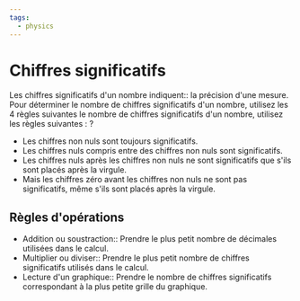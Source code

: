 ```yaml
---
tags:
  - physics
---
```

# Chiffres significatifs
Les chiffres significatifs d'un nombre indiquent:: la précision d'une mesure. Pour déterminer le nombre de chiffres significatifs d'un nombre, utilisez les 4 règles suivantes
le nombre de chiffres significatifs d'un nombre, utilisez les règles suivantes :
?
- Les chiffres non nuls sont toujours significatifs.
- Les chiffres nuls compris entre des chiffres non nuls sont significatifs.
- Les chiffres nuls après les chiffres non nuls ne sont significatifs que s'ils sont placés après la virgule.
- Mais les chiffres zéro avant les chiffres non nuls ne sont pas significatifs, même s'ils sont placés après la virgule.

## Règles d'opérations
- Addition ou soustraction:: Prendre le plus petit nombre de décimales utilisées dans le calcul.
- Multiplier ou diviser:: Prendre le plus petit nombre de chiffres significatifs utilisés dans le calcul.
- Lecture d'un graphique:: Prendre le nombre de chiffres significatifs correspondant à la plus petite grille du graphique.